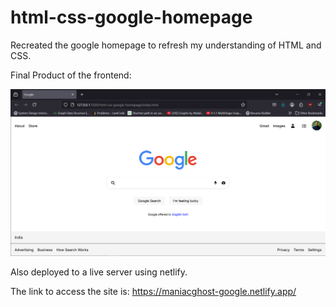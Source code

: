 # html-css-google-homepage

Recreated the google homepage to refresh my understanding of HTML and CSS.

Final Product of the frontend:

![Screenshot showing final output of the code written](image.png)

Also deployed to a live server using netlify.

The link to access the site is: https://maniacghost-google.netlify.app/

